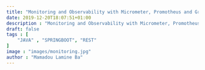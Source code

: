 ```yaml
---
title: "Monitoring and Observability with Micrometer, Promotheus and Grafana"
date: 2019-12-20T18:07:51+01:00
description : "Monitoring and Observability with Micrometer, Promotheus and Grafana."
draft: false
tags : [
    "JAVA" , "SPRINGBOOT", "REST"
]
image : "images/monitoring.jpg"
author : "Mamadou Lamine Ba"
---
```


